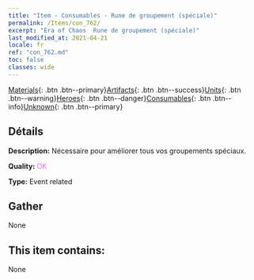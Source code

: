 ```yaml
---
title: "Item - Consumables - Rune de groupement (spéciale)"
permalink: /Items/con_762/
excerpt: "Era of Chaos  Rune de groupement (spéciale)"
last_modified_at: 2021-04-21
locale: fr
ref: "con_762.md"
toc: false
classes: wide
---
```

 [Materials](/fr/Items/){: .btn .btn--primary}[Artifacts](/fr/Items/Artifacts/){: .btn .btn--success}[Units](/fr/Items/Units/){: .btn .btn--warning}[Heroes](/fr/Items/Heroes/){: .btn .btn--danger}[Consumables](/fr/Items/Consumables/){: .btn .btn--info}[Unknown](/fr/Items/Unknown/){: .btn .btn--primary}

## Détails
 **Description:** Nécessaire pour améliorer tous vos groupements spéciaux.

 **Quality:** <span style="color: #DA70D6">OK</span>

 **Type:** Event related

## Gather

  None

## This item contains:

  None

